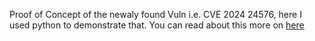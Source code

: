 Proof of Concept of the newaly found Vuln i.e. CVE 2024 24576, here I used python to demonstrate that. You can read about this more on [here](https://nvd.nist.gov/vuln/detail/CVE-2024-24576)
